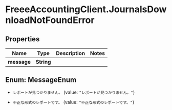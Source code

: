 # FreeeAccountingClient.JournalsDownloadNotFoundError

## Properties
Name | Type | Description | Notes
------------ | ------------- | ------------- | -------------
**message** | **String** |  | 


<a name="MessageEnum"></a>
## Enum: MessageEnum


* `レポートが見つかりません。` (value: `"レポートが見つかりません。"`)

* `不正な形式のレポートです。` (value: `"不正な形式のレポートです。"`)




